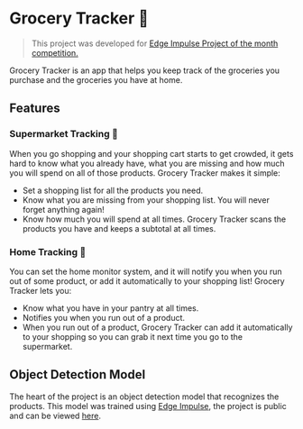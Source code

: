 # Grocery Tracker 🥑

> This project was developed for [Edge Impulse Project of the month competition.](https://www.edgeimpulse.com/projectofthemonth)

Grocery Tracker is an app that helps you keep track of the groceries you purchase and the groceries you have at home.

## Features

### Supermarket Tracking 🛒

When you go shopping and your shopping cart starts to get crowded, it gets hard to know what you already have, what you are missing and how much you will spend on all of those products. Grocery Tracker makes it simple:

- Set a shopping list for all the products you need.
- Know what you are missing from your shopping list. You will never forget anything again!
- Know how much you will spend at all times. Grocery Tracker scans the products you have and keeps a subtotal at all times.

### Home Tracking 🏡

You can set the home monitor system, and it will notify you when you run out of some product, or add it automatically to your shopping list! Grocery Tracker lets you:

- Know what you have in your pantry at all times.
- Notifies you when you run out of a product.
- When you run out of a product, Grocery Tracker can add it automatically to your shopping so you can grab it next time you go to the supermarket.

## Object Detection Model

The heart of the project is an object detection model that recognizes the products. This model was trained using [Edge Impulse](https://edgeimpulse.com), the project is public and can be viewed [here](https://studio.edgeimpulse.com/public/120503/latest).
